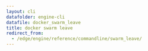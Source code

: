 ```yaml
---
layout: cli
datafolder: engine-cli
datafile: docker_swarm_leave
title: docker swarm leave
redirect_from:
  - /edge/engine/reference/commandline/swarm_leave/
---
```

<!--
This page is automatically generated from Docker's source code. If you want to
suggest a change to the text that appears here, open a ticket or pull request
in the source repository on GitHub:

https://github.com/docker/cli
-->

